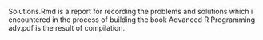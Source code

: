 Solutions.Rmd is a report for recording the problems and solutions which i encountered in the process of building the book Advanced R Programming 
adv.pdf is the result of compilation.
